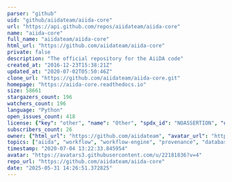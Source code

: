 ```yaml
---
parser: "github"
uid: "github/aiidateam/aiida-core"
url: "https://api.github.com/repos/aiidateam/aiida-core"
name: "aiida-core"
full_name: "aiidateam/aiida-core"
html_url: "https://github.com/aiidateam/aiida-core"
private: false
description: "The official repository for the AiiDA code"
created_at: "2016-12-23T15:38:21Z"
updated_at: "2020-07-02T05:50:46Z"
clone_url: "https://github.com/aiidateam/aiida-core.git"
homepage: "https://aiida-core.readthedocs.io"
size: 58661
stargazers_count: 196
watchers_count: 196
language: "Python"
open_issues_count: 418
license: {"key": "other", "name": "Other", "spdx_id": "NOASSERTION", "url": null, "node_id": "MDc6TGljZW5zZTA="}
subscribers_count: 26
owner: {"html_url": "https://github.com/aiidateam", "avatar_url": "https://avatars3.githubusercontent.com/u/22181836?v=4", "login": "aiidateam", "type": "Organization"}
topics: ["aiida", "workflow", "workflow-engine", "provenance", "database", "ssh", "scheduler", "query-builder"]
timestamp: "2020-07-04 13:22:33.845954"
avatar: "https://avatars3.githubusercontent.com/u/22181836?v=4"
repo_url: "https://github.com/aiidateam/aiida-core"
date: "2025-05-31 14:26:51.372825"
---
```

